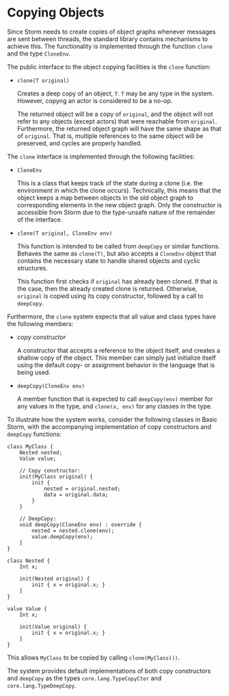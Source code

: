 Copying Objects
===============

Since Storm needs to create copies of object graphs whenever messages are sent between threads, the
standard library contains mechanisms to achieve this. The functionality is implemented through the
function `clone` and the type `CloneEnv`.

The public interface to the object copying facilities is the `clone` function:

- `clone(T original)`

  Creates a deep copy of an object, `T`. `T` may be any type in the system. However, copyng an actor
  is considered to be a no-op.

  The returned object will be a copy of `original`, and the object will not refer to any objects
  (except actors) that were reachable from `original`. Furthermore, the returned object graph will
  have the same shape as that of `original`. That is, multiple references to the same object will be
  preserved, and cycles are properly handled.


The `clone` interface is implemented through the following facilities:

- `CloneEnv`

  This is a class that keeps track of the state during a clone (i.e. the environment in which the
  clone occurs). Technically, this means that the object keeps a map between objects in the old
  object graph to corresponding elements in the new object graph. Only the constructor is accessible
  from Storm due to the type-unsafe nature of the remainder of the interface.

- `clone(T original, CloneEnv env)`

  This function is intended to be called from `deepCopy` or similar functions. Behaves the same as
  `clone(T)`, but also accepts a `CloneEnv` object that contains the necessary state to handle
  shared objects and cyclic structures.

  This function first checks if `original` has already been cloned. If that is the case, then the
  already created clone is returned. Otherwise, `original` is copied using its copy constructor,
  followed by a call to `deepCopy`.


Furthermore, the `clone` system expects that all value and class types have the following members:

- *copy constructor*

  A constructor that accepts a reference to the object itself, and creates a shallow copy of the
  object. This member can simply just initialize itself using the default copy- or assignment
  behavior in the language that is being used.

- `deepCopy(CloneEnv env)`

  A member function that is expected to call `deepCopy(env)` member for any values in the type, and
  `clone(x, env)` for any classes in the type.


To illustrate how the system works, consider the following classes in Basic Storm, with the
accompanying implementation of copy constructors and `deepCopy` functions:

```bs
class MyClass {
    Nested nested;
    Value value;

    // Copy constructor:
    init(MyClass original) {
        init {
            nested = original.nested;
            data = original.data;
        }
    }

    // DeepCopy:
    void deepCopy(CloneEnv env) : override {
        nested = nested.clone(env);
        value.deepCopy(env);
    }
}

class Nested {
    Int x;

    init(Nested original) {
        init { x = original.x; }
    }
}

value Value {
    Int x;

    init(Value original) {
        init { x = original.x; }
    }
}
```

This allows `MyClass` to be copied by calling `clone(MyClass())`.

The system provides default implementations of both copy constructors and `deepCopy` as the types
`core.lang.TypeCopyCtor` and `core.lang.TypeDeepCopy`.
